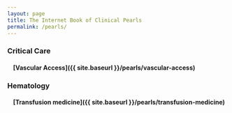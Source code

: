 ```yaml
---
layout: page
title: The Internet Book of Clinical Pearls
permalink: /pearls/
---
```



### Critical Care
#### &nbsp;&nbsp;&nbsp;&nbsp;[Vascular Access]({{ site.baseurl }}/pearls/vascular-access)

### Hematology
#### &nbsp;&nbsp;&nbsp;&nbsp;[Transfusion medicine]({{ site.baseurl }}/pearls/transfusion-medicine)